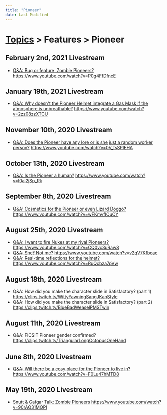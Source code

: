 ```yaml
---
title: "Pioneer"
date: Last Modified
---
```

# [Topics](../../topics.md) > Features > Pioneer

## February 2nd, 2021 Livestream
* [Q&A: Bug or feature, Zombie Pioneers?](../../transcriptions/yt-P0g4FfDfncE.md) https://www.youtube.com/watch?v=P0g4FfDfncE

## January 19th, 2021 Livestream
* [Q&A: Why doesn't the Pioneer Helmet integrate a Gas Mask if the atmosphere is unbreathable?](../../transcriptions/yt-2zz08zzXTCU.md) https://www.youtube.com/watch?v=2zz08zzXTCU

## November 10th, 2020 Livestream
* [Q&A: Does the Pioneer have any lore or is she just a random worker person?](../../transcriptions/yt-0V_fsSPIEHA.md) https://www.youtube.com/watch?v=0V_fsSPIEHA

## October 13th, 2020 Livestream
* [Q&A: Is the Pioneer a human?](../../transcriptions/yt-I0al2jSp_Rk.md) https://www.youtube.com/watch?v=I0al2jSp_Rk

## September 8th, 2020 Livestream
* [Q&A: Cosmetics for the Pioneer or even Lizard Doggo?](../../transcriptions/yt-wFKmvfIOuCY.md) https://www.youtube.com/watch?v=wFKmvfIOuCY

## August 25th, 2020 Livestream
* [Q&A: I want to fire Nukes at my rival Pioneers?](../../transcriptions/yt-CQ0vc3uRaw8.md) https://www.youtube.com/watch?v=CQ0vc3uRaw8
* [Q&A: She‽ Not me‽](../../transcriptions/yt-v2qV7Kfbcac.md) https://www.youtube.com/watch?v=v2qV7Kfbcac
* [Q&A: Real-time reflections for the helmet?](../../transcriptions/yt-RuQcbza7pVw.md) https://www.youtube.com/watch?v=RuQcbza7pVw

## August 18th, 2020 Livestream
* Q&A: How did you make the character slide in Satisfactory? (part 1) https://clips.twitch.tv/WittyYawningSangJKanStyle
* Q&A: How did you make the character slide in Satisfactory? (part 2) https://clips.twitch.tv/BlueBadWeaselPMSTwin

## August 11th, 2020 Livestream
* Q&A: FICSIT Pioneer gender confirmed? https://clips.twitch.tv/TriangularLongOctopusOneHand

## June 8th, 2020 Livestream
* [Q&A: Will there be a cosy place for the Pioneer to live in?](../../transcriptions/yt-F0Lu47hMTD8.md) https://www.youtube.com/watch?v=F0Lu47hMTD8

## May 19th, 2020 Livestream
* [Snutt & Gafgar Talk: Zombie Pioneers](../../transcriptions/yt-90rAQ31MQPI.md) https://www.youtube.com/watch?v=90rAQ31MQPI
